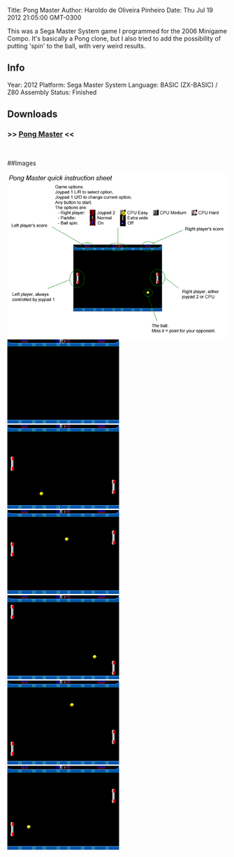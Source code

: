 Title: Pong Master
Author: Haroldo de Oliveira Pinheiro
Date: Thu Jul 19 2012 21:05:00 GMT-0300

This was a Sega Master System game I programmed for the 2006 Minigame Compo. It's basically a Pong clone, but I also tried to add the possibility of putting 'spin' to the ball, with very weird results.

## Info
Year: 2012
Platform: Sega Master System
Language: BASIC (ZX-BASIC) / Z80 Assembly
Status: Finished 

## Downloads
### >> [Pong Master](downloads/Pong_Master_4k.zip "Download Pong Master") <<
<br>

##Images

<div class="ContentFlow">
	<div class="flow">
		<img class="item" src="/pong-master-4k-sms/Instructions.png" />
		<img class="item" src="/pong-master-4k-sms/pongmaster4k-01.png" />
		<img class="item" src="/pong-master-4k-sms/pongmaster4k-02.png" />
		<img class="item" src="/pong-master-4k-sms/pongmaster4k-03.png" />
		<img class="item" src="/pong-master-4k-sms/pongmaster4k-04.png" />
		<img class="item" src="/pong-master-4k-sms/pongmaster4k-05.png" />
		<img class="item" src="/pong-master-4k-sms/pongmaster4k-06.png" />
	</div>
</div>
